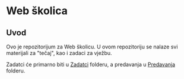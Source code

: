 # Web školica

## Uvod

Ovo je repozitorijum za Web školicu. U ovom repozitoriju se nalaze svi materijali za "tečaj", kao i zadaci za vježbu.

Zadatci će primarno biti u [Zadatci](./Zadatci/) folderu, a predavanja u [Predavanja](./Predavanja/) folderu.